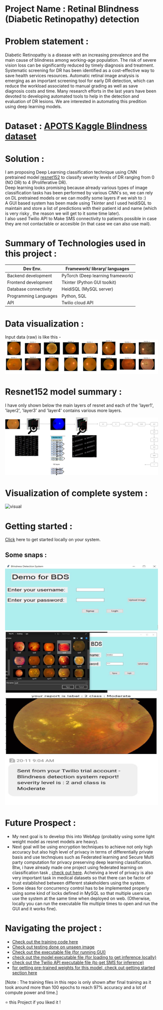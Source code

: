 # Project Name : Retinal Blindness (Diabetic Retinopathy) detection   

# Problem statement :    
Diabetic Retinopathy is a disease with an increasing prevalence and the main cause of blindness among working-age population. The risk of severe vision loss can be significantly reduced by timely diagnosis and treatment. Systematic screening for DR has been identified as a cost-effective way to save health services resources. Automatic retinal image analysis is emerging as an important screening tool for early DR detection, which can reduce the workload associated to manual grading as well as save diagnosis costs and time. Many research efforts in the last years have been devoted to developing automated tools to help in the detection and evaluation of DR lesions.
We are interested in automating this predition using deep learning models.

# Dataset : [APOTS Kaggle Blindness dataset](https://www.kaggle.com/c/aptos2019-blindness-detection)      

# Solution :   
I am proposing Deep Learning classification technique using CNN pretrained model [resnet152](https://github.com/pytorch/vision/blob/master/torchvision/models/resnet.py) to classify severity levels of DR ranging from 0 (NO DR) to 4 (Proliferative DR).    
Deep learning looks promising because already various types of image classification tasks has been performed by various CNN's so, we can rely on DL pretrained models or we can modify some layers if we wish to :)    
A GUI based system has been made using Tkinter and I used heidiSQL to maintain and store a list of predictions with their patient id and name (which is very risky , the reason we will get to it some time later).   
I also used Twilio API to Make SMS connectivity to patients possible in case they are not contactable or accesible (in that case we can also use mail).       

# Summary of Technologies used in this project :       
| Dev Env. | Framework/ library/ languages |
| ------------- | ------------- |
| Backend development  | PyTorch (Deep learning framework) |
| Frontend development | Tkinter (Python GUI toolkit) |
| Database connectivity | HeidiSQL (MySQL server) |
| Programming Languages | Python, SQL |
| API | Twilio cloud API|      

# Data visualization :     
Input data (raw) is like this -     
![visual1](images/visual1.JPG)

# Resnet152 model summary :     
I have only shown below the main layers of resnet and each of the 'layer1', 'layer2', 'layer3' and 'layer4' contains various more layers.      

![mat](images/mat.png)    

# Visualization of complete system :    
![visual](images/vis.gif)    


# Getting started :       
[Click](https://github.com/souravs17031999/Retinal_blindness_detection_Pytorch/blob/master/GettingStarted.md) here to get started locally on your system.

## Some snaps :     
![images/gui1.JPG](images/gui1.JPG)
![images/gui2.JPG](images/gui2.JPG)
![images/gui3.JPG](images/gui3.JPG)
![images/sms.JPG](images/sms.JPG)       

 
 # Future Prospect :    
 * My next goal is to develop this into WebApp (probably using some light weight model as resnet models are heavy).   
 * Next goal will be using encryption techniques to achieve not only high accuracy but also high level of privacy in terms of differentially private basis and use technqiues such as Federated learning and Secure Multi party computation for privacy preserving deep learning classification.
 Btw, i have already made one project using federated learning on classification task , [check out here](https://github.com/souravs17031999/Federatedencryption-showcase).
 Acheiving a level of privacy is also very important task in medical datasets so that there can be factor of trust established between different stakeholders using the system.   
 * Some ideas for concurrency control has to be implemented properly using some kind of locks defined in MySQL so that multiple users can use the system at the same time when deployed on web.
 (Otherwise, locally you can run the executable file multiple times to open and run the GUI and it works fine).      
 
# Navigating the project :  
* [Check out the training code here](https://github.com/souravs17031999/Retinal_blindness_detection_Pytorch/blob/master/training.ipynb)  
* [Check out testing done on unseen image](https://github.com/souravs17031999/Retinal_blindness_detection_Pytorch/blob/master/Single_test_inference.ipynb)    
* [Check out the executable file (for running GUI)](https://github.com/souravs17031999/Retinal_blindness_detection_Pytorch/blob/master/blindness.py)    
* [check out the model executable file (for loading to get inference locally)](https://github.com/souravs17031999/Retinal_blindness_detection_Pytorch/blob/master/model.py)    
* [check out the Twilio API executable file (to get SMS for inference)](https://github.com/souravs17031999/Retinal_blindness_detection_Pytorch/blob/master/send_sms.py)
* [for getting pre-trained weights for this model, check out getting started section here](https://github.com/souravs17031999/Retinal_blindness_detection_Pytorch/blob/master/GettingStarted.md)       

[Note : The training files in this repo is only shown after final training as it took around more than 100 epochs to reach 97% accuracy and a lot of compute power and time.]     


⭐️ this Project if you liked it !
